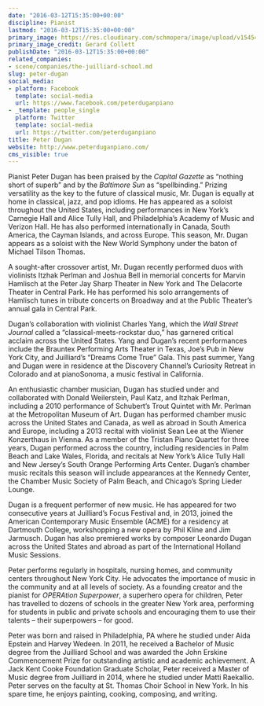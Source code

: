 ```yaml
---
date: "2016-03-12T15:35:00+00:00"
discipline: Pianist
lastmod: "2016-03-12T15:35:00+00:00"
primary_image: https://res.cloudinary.com/schmopera/image/upload/v1545409169/media/webhook-uploads/1457796853680/2016-03-12---Peter-Dugan---Gerard-Collett.jpg.jpg
primary_image_credit: Gerard Collett
publishDate: "2016-03-12T15:35:00+00:00"
related_companies:
- scene/companies/the-juilliard-school.md
slug: peter-dugan
social_media:
- platform: Facebook
  template: social-media
  url: https://www.facebook.com/peterduganpiano
- _template: people_single
  platform: Twitter
  template: social-media
  url: https://twitter.com/peterduganpiano
title: Peter Dugan
website: http://www.peterduganpiano.com/
cms_visible: true
---
```


Pianist Peter Dugan has been praised by the *Capital Gazette* as “nothing short of superb” and by the *Baltimore Sun* as “spellbinding.”  Prizing versatility as the key to the future of classical music, Mr. Dugan is equally at home in classical, jazz, and pop idioms. He has appeared as a soloist throughout the United States, including performances in New York’s Carnegie Hall and Alice Tully Hall, and Philadelphia’s Academy of Music and Verizon Hall. He has also performed internationally in Canada, South America, the Cayman Islands, and across Europe.  This season, Mr. Dugan appears as a soloist with the New World Symphony under the baton of Michael Tilson Thomas.

A sought-after crossover artist, Mr. Dugan recently performed duos with violinists Itzhak Perlman and Joshua Bell in memorial concerts for Marvin Hamlisch at the Peter Jay Sharp Theater in New York and The Delacorte Theater in Central Park. He has performed his solo arrangements of Hamlisch tunes in tribute concerts on Broadway and at the Public Theater’s annual gala in Central Park.
 
Dugan’s collaboration with violinist Charles Yang, which the *Wall Street Journal* called a “classical-meets-rockstar duo,” has garnered critical acclaim across the United States. Yang and Dugan’s recent performances include the Brauntex Performing Arts Theater in Texas, Joe’s Pub in New York City, and Juilliard’s “Dreams Come True” Gala.  This past summer, Yang and Dugan were in residence at the Discovery Channel’s Curiosity Retreat in Colorado and at pianoSonoma, a music festival in California.
  
An enthusiastic chamber musician, Dugan has studied under and collaborated with Donald Weilerstein, Paul Katz, and Itzhak Perlman, including a 2010 performance of Schubert’s Trout Quintet with Mr. Perlman at the Metropolitan Museum of Art.  Dugan has performed chamber music across the United States and Canada, as well as abroad in South America and Europe, including a 2013 recital with violinist Sean Lee at the Wiener Konzerthaus in Vienna.  As a member of the Tristan Piano Quartet for three years, Dugan performed across the country, including residencies in Palm Beach and Lake Wales, Florida, and recitals at New York’s Alice Tully Hall and New Jersey’s South Orange Performing Arts Center. Dugan’s chamber music recitals this season will include appearances at the Kennedy Center, the Chamber Music Society of Palm Beach, and Chicago’s Spring Lieder Lounge.
 
Dugan is a frequent performer of new music. He has appeared for two consecutive years at Juilliard’s Focus Festival and, in 2013, joined the American Contemporary Music Ensemble (ACME) for a residency at Dartmouth College, workshopping a new opera by Phil Kline and Jim Jarmusch. Dugan has also premiered works by composer Leonardo Dugan across the United States and abroad as part of the International Holland Music Sessions.
 
Peter performs regularly in hospitals, nursing homes, and community centers throughout New York City.  He advocates the importance of music in the community and at all levels of society.  As a founding creator and the pianist for *OPERAtion Superpower*, a superhero opera for children, Peter has travelled to dozens of schools in the greater New York area, performing for students in public and private schools and encouraging them to use their talents – their superpowers – for good. 
 
Peter was born and raised in Philadelphia, PA where he studied under Aida Epstein and Harvey Wedeen.  In 2011, he received a Bachelor of Music degree from the Juilliard School and was awarded the John Erskine Commencement Prize for outstanding artistic and academic achievement.  A Jack Kent Cooke Foundation Graduate Scholar, Peter received a Master of Music degree from Juilliard in 2014, where he studied under Matti Raekallio.  Peter serves on the faculty at St. Thomas Choir School in New York. In his spare time, he enjoys painting, cooking, composing, and writing.
